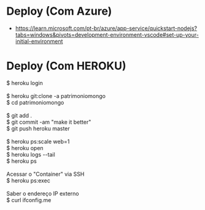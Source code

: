 # Deploy (Com Azure)
- https://learn.microsoft.com/pt-br/azure/app-service/quickstart-nodejs?tabs=windows&pivots=development-environment-vscode#set-up-your-initial-environment
# Deploy (Com HEROKU)
$ heroku login<br/>
<br/>
$ heroku git:clone -a patrimoniomongo<br/>
$ cd patrimoniomongo<br/>
<br/>
$ git add .<br/>
$ git commit -am "make it better"<br/>
$ git push heroku master<br/>
<br/>
$ heroku ps:scale web=1<br/>
$ heroku open<br/>
$ heroku logs --tail<br/>
$ heroku ps<br/>
<br/>
Acessar o "Container" via SSH<br/>
$ heroku ps:exec<br/>
<br/>
Saber o endereço IP externo<br/>
$ curl ifconfig.me